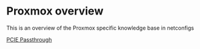 # Proxmox overview

This is an overview of the Proxmox specific knowledge base in netconfigs

[PCIE Passthrough](Linux/Proxmox/PCIE%20Passthrough.md)